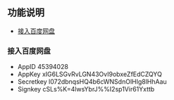 ## 功能说明

- [接入百度网盘](https://pan.baidu.com/union/doc/6l0ryrjzv)


### 接入百度网盘

- AppID
    45394028
- AppKey
  xIG6LSGvRvLGN43OvI9obxeZfEdCZQYQ
- Secretkey
  l072dbnqsHQ4b6cWNSdnOlHIg8lHhAau
- Signkey
  cSLs%K=4lwsYbrJ%%I2sp1Vir61Yxttb

